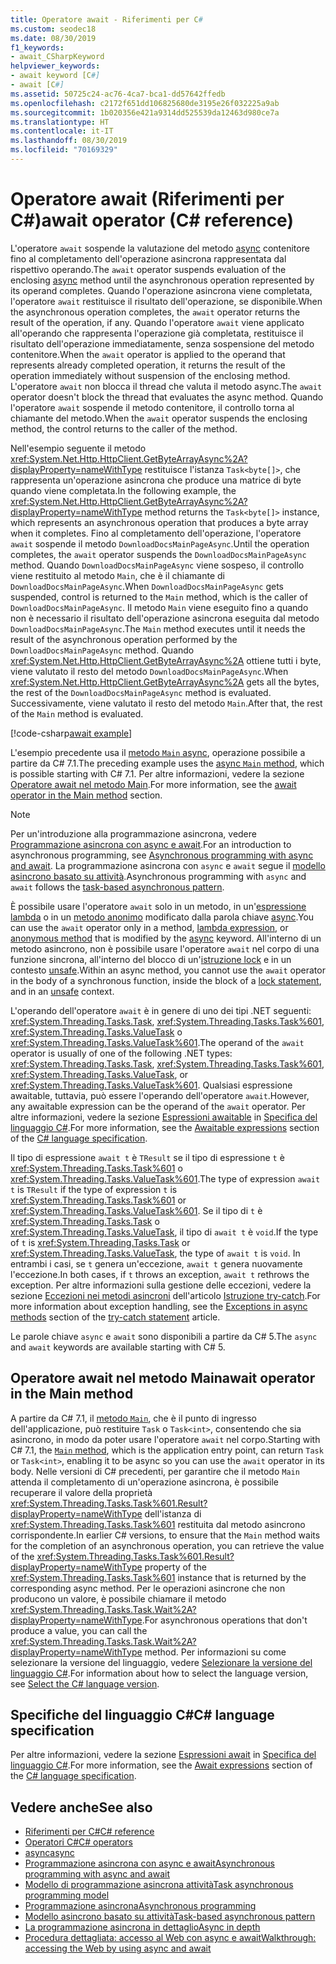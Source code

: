 ```yaml
---
title: Operatore await - Riferimenti per C#
ms.custom: seodec18
ms.date: 08/30/2019
f1_keywords:
- await_CSharpKeyword
helpviewer_keywords:
- await keyword [C#]
- await [C#]
ms.assetid: 50725c24-ac76-4ca7-bca1-dd57642ffedb
ms.openlocfilehash: c2172f651dd106825680de3195e26f032225a9ab
ms.sourcegitcommit: 1b020356e421a9314dd525539da12463d980ce7a
ms.translationtype: HT
ms.contentlocale: it-IT
ms.lasthandoff: 08/30/2019
ms.locfileid: "70169329"
---
```

# <a name="await-operator-c-reference"></a><span data-ttu-id="b2e60-102">Operatore await (Riferimenti per C#)</span><span class="sxs-lookup"><span data-stu-id="b2e60-102">await operator (C# reference)</span></span>

<span data-ttu-id="b2e60-103">L'operatore `await` sospende la valutazione del metodo [async](../keywords/async.md) contenitore fino al completamento dell'operazione asincrona rappresentata dal rispettivo operando.</span><span class="sxs-lookup"><span data-stu-id="b2e60-103">The `await` operator suspends evaluation of the enclosing [async](../keywords/async.md) method until the asynchronous operation represented by its operand completes.</span></span> <span data-ttu-id="b2e60-104">Quando l'operazione asincrona viene completata, l'operatore `await` restituisce il risultato dell'operazione, se disponibile.</span><span class="sxs-lookup"><span data-stu-id="b2e60-104">When the asynchronous operation completes, the `await` operator returns the result of the operation, if any.</span></span> <span data-ttu-id="b2e60-105">Quando l'operatore `await` viene applicato all'operando che rappresenta l'operazione già completata, restituisce il risultato dell'operazione immediatamente, senza sospensione del metodo contenitore.</span><span class="sxs-lookup"><span data-stu-id="b2e60-105">When the `await` operator is applied to the operand that represents already completed operation, it returns the result of the operation immediately without suspension of the enclosing method.</span></span> <span data-ttu-id="b2e60-106">L'operatore `await` non blocca il thread che valuta il metodo async.</span><span class="sxs-lookup"><span data-stu-id="b2e60-106">The `await` operator doesn't block the thread that evaluates the async method.</span></span> <span data-ttu-id="b2e60-107">Quando l'operatore `await` sospende il metodo contenitore, il controllo torna al chiamante del metodo.</span><span class="sxs-lookup"><span data-stu-id="b2e60-107">When the `await` operator suspends the enclosing method, the control returns to the caller of the method.</span></span>

<span data-ttu-id="b2e60-108">Nell'esempio seguente il metodo <xref:System.Net.Http.HttpClient.GetByteArrayAsync%2A?displayProperty=nameWithType> restituisce l'istanza `Task<byte[]>`, che rappresenta un'operazione asincrona che produce una matrice di byte quando viene completata.</span><span class="sxs-lookup"><span data-stu-id="b2e60-108">In the following example, the <xref:System.Net.Http.HttpClient.GetByteArrayAsync%2A?displayProperty=nameWithType> method returns the `Task<byte[]>` instance, which represents an asynchronous operation that produces a byte array when it completes.</span></span> <span data-ttu-id="b2e60-109">Fino al completamento dell'operazione, l'operatore `await` sospende il metodo `DownloadDocsMainPageAsync`.</span><span class="sxs-lookup"><span data-stu-id="b2e60-109">Until the operation completes, the `await` operator suspends the `DownloadDocsMainPageAsync` method.</span></span> <span data-ttu-id="b2e60-110">Quando `DownloadDocsMainPageAsync` viene sospeso, il controllo viene restituito al metodo `Main`, che è il chiamante di `DownloadDocsMainPageAsync`.</span><span class="sxs-lookup"><span data-stu-id="b2e60-110">When `DownloadDocsMainPageAsync` gets suspended, control is returned to the `Main` method, which is the caller of `DownloadDocsMainPageAsync`.</span></span> <span data-ttu-id="b2e60-111">Il metodo `Main` viene eseguito fino a quando non è necessario il risultato dell'operazione asincrona eseguita dal metodo `DownloadDocsMainPageAsync`.</span><span class="sxs-lookup"><span data-stu-id="b2e60-111">The `Main` method executes until it needs the result of the asynchronous operation performed by the `DownloadDocsMainPageAsync` method.</span></span> <span data-ttu-id="b2e60-112">Quando <xref:System.Net.Http.HttpClient.GetByteArrayAsync%2A> ottiene tutti i byte, viene valutato il resto del metodo `DownloadDocsMainPageAsync`.</span><span class="sxs-lookup"><span data-stu-id="b2e60-112">When <xref:System.Net.Http.HttpClient.GetByteArrayAsync%2A> gets all the bytes, the rest of the `DownloadDocsMainPageAsync` method is evaluated.</span></span> <span data-ttu-id="b2e60-113">Successivamente, viene valutato il resto del metodo `Main`.</span><span class="sxs-lookup"><span data-stu-id="b2e60-113">After that, the rest of the `Main` method is evaluated.</span></span>

[!code-csharp[await example](~/samples/csharp/language-reference/operators/AwaitOperator.cs)]

<span data-ttu-id="b2e60-114">L'esempio precedente usa il [metodo `Main` async](../../programming-guide/main-and-command-args/index.md), operazione possibile a partire da C# 7.1.</span><span class="sxs-lookup"><span data-stu-id="b2e60-114">The preceding example uses the [async `Main` method](../../programming-guide/main-and-command-args/index.md), which is possible starting with C# 7.1.</span></span> <span data-ttu-id="b2e60-115">Per altre informazioni, vedere la sezione [Operatore await nel metodo Main](#await-operator-in-the-main-method).</span><span class="sxs-lookup"><span data-stu-id="b2e60-115">For more information, see the [await operator in the Main method](#await-operator-in-the-main-method) section.</span></span>

> [!NOTE]
> <span data-ttu-id="b2e60-116">Per un'introduzione alla programmazione asincrona, vedere [Programmazione asincrona con async e await](../../programming-guide/concepts/async/index.md).</span><span class="sxs-lookup"><span data-stu-id="b2e60-116">For an introduction to asynchronous programming, see [Asynchronous programming with async and await](../../programming-guide/concepts/async/index.md).</span></span> <span data-ttu-id="b2e60-117">La programmazione asincrona con `async` e `await` segue il [modello asincrono basato su attività](../../../standard/asynchronous-programming-patterns/task-based-asynchronous-pattern-tap.md).</span><span class="sxs-lookup"><span data-stu-id="b2e60-117">Asynchronous programming with `async` and `await` follows the [task-based asynchronous pattern](../../../standard/asynchronous-programming-patterns/task-based-asynchronous-pattern-tap.md).</span></span>

<span data-ttu-id="b2e60-118">È possibile usare l'operatore `await` solo in un metodo, in un'[espressione lambda](../../programming-guide/statements-expressions-operators/lambda-expressions.md) o in un [metodo anonimo](delegate-operator.md) modificato dalla parola chiave [async](../keywords/async.md).</span><span class="sxs-lookup"><span data-stu-id="b2e60-118">You can use the `await` operator only in a method, [lambda expression](../../programming-guide/statements-expressions-operators/lambda-expressions.md), or [anonymous method](delegate-operator.md) that is modified by the [async](../keywords/async.md) keyword.</span></span> <span data-ttu-id="b2e60-119">All'interno di un metodo asincrono, non è possibile usare l'operatore `await` nel corpo di una funzione sincrona, all'interno del blocco di un'[istruzione lock](../keywords/lock-statement.md) e in un contesto [unsafe](../keywords/unsafe.md).</span><span class="sxs-lookup"><span data-stu-id="b2e60-119">Within an async method, you cannot use the `await` operator in the body of a synchronous function, inside the block of a [lock statement](../keywords/lock-statement.md), and in an [unsafe](../keywords/unsafe.md) context.</span></span>
  
<span data-ttu-id="b2e60-120">L'operando dell'operatore `await` è in genere di uno dei tipi .NET seguenti: <xref:System.Threading.Tasks.Task>, <xref:System.Threading.Tasks.Task%601>, <xref:System.Threading.Tasks.ValueTask> o <xref:System.Threading.Tasks.ValueTask%601>.</span><span class="sxs-lookup"><span data-stu-id="b2e60-120">The operand of the `await` operator is usually of one of the following .NET types: <xref:System.Threading.Tasks.Task>, <xref:System.Threading.Tasks.Task%601>, <xref:System.Threading.Tasks.ValueTask>, or <xref:System.Threading.Tasks.ValueTask%601>.</span></span> <span data-ttu-id="b2e60-121">Qualsiasi espressione awaitable, tuttavia, può essere l'operando dell'operatore `await`.</span><span class="sxs-lookup"><span data-stu-id="b2e60-121">However, any awaitable expression can be the operand of the `await` operator.</span></span> <span data-ttu-id="b2e60-122">Per altre informazioni, vedere la sezione [Espressioni awaitable](~/_csharplang/spec/expressions.md#awaitable-expressions) in [Specifica del linguaggio C#](~/_csharplang/spec/introduction.md).</span><span class="sxs-lookup"><span data-stu-id="b2e60-122">For more information, see the [Awaitable expressions](~/_csharplang/spec/expressions.md#awaitable-expressions) section of the [C# language specification](~/_csharplang/spec/introduction.md).</span></span>

<span data-ttu-id="b2e60-123">Il tipo di espressione `await t` è `TResult` se il tipo di espressione `t` è <xref:System.Threading.Tasks.Task%601> o <xref:System.Threading.Tasks.ValueTask%601>.</span><span class="sxs-lookup"><span data-stu-id="b2e60-123">The type of expression `await t` is `TResult` if the type of expression `t` is <xref:System.Threading.Tasks.Task%601> or <xref:System.Threading.Tasks.ValueTask%601>.</span></span> <span data-ttu-id="b2e60-124">Se il tipo di `t` è <xref:System.Threading.Tasks.Task> o <xref:System.Threading.Tasks.ValueTask>, il tipo di `await t` è `void`.</span><span class="sxs-lookup"><span data-stu-id="b2e60-124">If the type of `t` is <xref:System.Threading.Tasks.Task> or <xref:System.Threading.Tasks.ValueTask>, the type of `await t` is `void`.</span></span> <span data-ttu-id="b2e60-125">In entrambi i casi, se `t` genera un'eccezione, `await t` genera nuovamente l'eccezione.</span><span class="sxs-lookup"><span data-stu-id="b2e60-125">In both cases, if `t` throws an exception, `await t` rethrows the exception.</span></span> <span data-ttu-id="b2e60-126">Per altre informazioni sulla gestione delle eccezioni, vedere la sezione [Eccezioni nei metodi asincroni](../keywords/try-catch.md#exceptions-in-async-methods) dell'articolo [Istruzione try-catch](../keywords/try-catch.md).</span><span class="sxs-lookup"><span data-stu-id="b2e60-126">For more information about exception handling, see the [Exceptions in async methods](../keywords/try-catch.md#exceptions-in-async-methods) section of the [try-catch statement](../keywords/try-catch.md) article.</span></span>

<span data-ttu-id="b2e60-127">Le parole chiave `async` e `await` sono disponibili a partire da C# 5.</span><span class="sxs-lookup"><span data-stu-id="b2e60-127">The `async` and `await` keywords are available starting with C# 5.</span></span>

## <a name="await-operator-in-the-main-method"></a><span data-ttu-id="b2e60-128">Operatore await nel metodo Main</span><span class="sxs-lookup"><span data-stu-id="b2e60-128">await operator in the Main method</span></span>

<span data-ttu-id="b2e60-129">A partire da C# 7.1, il [metodo `Main`](../../programming-guide/main-and-command-args/index.md), che è il punto di ingresso dell'applicazione, può restituire `Task` o `Task<int>`, consentendo che sia asincrono, in modo da poter usare l'operatore `await` nel corpo.</span><span class="sxs-lookup"><span data-stu-id="b2e60-129">Starting with C# 7.1, the [`Main` method](../../programming-guide/main-and-command-args/index.md), which is the application entry point, can return `Task` or `Task<int>`, enabling it to be async so you can use the `await` operator in its body.</span></span> <span data-ttu-id="b2e60-130">Nelle versioni di C# precedenti, per garantire che il metodo `Main` attenda il completamento di un'operazione asincrona, è possibile recuperare il valore della proprietà <xref:System.Threading.Tasks.Task%601.Result?displayProperty=nameWithType> dell'istanza di <xref:System.Threading.Tasks.Task%601> restituita dal metodo asincrono corrispondente.</span><span class="sxs-lookup"><span data-stu-id="b2e60-130">In earlier C# versions, to ensure that the `Main` method waits for the completion of an asynchronous operation, you can retrieve the value of the <xref:System.Threading.Tasks.Task%601.Result?displayProperty=nameWithType> property of the <xref:System.Threading.Tasks.Task%601> instance that is returned by the corresponding async method.</span></span> <span data-ttu-id="b2e60-131">Per le operazioni asincrone che non producono un valore, è possibile chiamare il metodo <xref:System.Threading.Tasks.Task.Wait%2A?displayProperty=nameWithType>.</span><span class="sxs-lookup"><span data-stu-id="b2e60-131">For asynchronous operations that don't produce a value, you can call the <xref:System.Threading.Tasks.Task.Wait%2A?displayProperty=nameWithType> method.</span></span> <span data-ttu-id="b2e60-132">Per informazioni su come selezionare la versione del linguaggio, vedere [Selezionare la versione del linguaggio C#](../configure-language-version.md).</span><span class="sxs-lookup"><span data-stu-id="b2e60-132">For information about how to select the language version, see [Select the C# language version](../configure-language-version.md).</span></span>

## <a name="c-language-specification"></a><span data-ttu-id="b2e60-133">Specifiche del linguaggio C#</span><span class="sxs-lookup"><span data-stu-id="b2e60-133">C# language specification</span></span>

<span data-ttu-id="b2e60-134">Per altre informazioni, vedere la sezione [Espressioni await](~/_csharplang/spec/expressions.md#await-expressions) in [Specifica del linguaggio C#](~/_csharplang/spec/introduction.md).</span><span class="sxs-lookup"><span data-stu-id="b2e60-134">For more information, see the [Await expressions](~/_csharplang/spec/expressions.md#await-expressions) section of the [C# language specification](~/_csharplang/spec/introduction.md).</span></span>

## <a name="see-also"></a><span data-ttu-id="b2e60-135">Vedere anche</span><span class="sxs-lookup"><span data-stu-id="b2e60-135">See also</span></span>

- [<span data-ttu-id="b2e60-136">Riferimenti per C#</span><span class="sxs-lookup"><span data-stu-id="b2e60-136">C# reference</span></span>](../index.md)
- [<span data-ttu-id="b2e60-137">Operatori C#</span><span class="sxs-lookup"><span data-stu-id="b2e60-137">C# operators</span></span>](index.md)
- [<span data-ttu-id="b2e60-138">async</span><span class="sxs-lookup"><span data-stu-id="b2e60-138">async</span></span>](../keywords/async.md)
- [<span data-ttu-id="b2e60-139">Programmazione asincrona con async e await</span><span class="sxs-lookup"><span data-stu-id="b2e60-139">Asynchronous programming with async and await</span></span>](../../programming-guide/concepts/async/index.md)
- [<span data-ttu-id="b2e60-140">Modello di programmazione asincrona attività</span><span class="sxs-lookup"><span data-stu-id="b2e60-140">Task asynchronous programming model</span></span>](../../programming-guide/concepts/async/task-asynchronous-programming-model.md)
- [<span data-ttu-id="b2e60-141">Programmazione asincrona</span><span class="sxs-lookup"><span data-stu-id="b2e60-141">Asynchronous programming</span></span>](../../async.md)
- [<span data-ttu-id="b2e60-142">Modello asincrono basato su attività</span><span class="sxs-lookup"><span data-stu-id="b2e60-142">Task-based asynchronous pattern</span></span>](../../../standard/asynchronous-programming-patterns/task-based-asynchronous-pattern-tap.md)
- [<span data-ttu-id="b2e60-143">La programmazione asincrona in dettaglio</span><span class="sxs-lookup"><span data-stu-id="b2e60-143">Async in depth</span></span>](../../../standard/async-in-depth.md)
- [<span data-ttu-id="b2e60-144">Procedura dettagliata: accesso al Web con async e await</span><span class="sxs-lookup"><span data-stu-id="b2e60-144">Walkthrough: accessing the Web by using async and await</span></span>](../../programming-guide/concepts/async/walkthrough-accessing-the-web-by-using-async-and-await.md)
